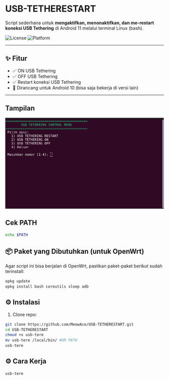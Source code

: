 # USB-TETHERESTART

Script sederhana untuk **mengaktifkan, menonaktifkan, dan me-restart koneksi USB Tethering** di Android 11 melalui terminal Linux (bash).

![License](https://img.shields.io/github/license/MeowAce/USB-TETHERESTART)
![Platform](https://img.shields.io/badge/platform-Linux-blue)

---

## ✨ Fitur
- ✅ ON USB Tethering
- ✅ OFF USB Tethering
- ✅ Restart koneksi USB Tethering
- 🧩 Dirancang untuk Android 10 (bisa saja bekerja di versi lain)

---

## Tampilan
![Tampilan](/img/image.png)


## Cek PATH
```bash
echo $PATH
```

## 📦 Paket yang Dibutuhkan (untuk OpenWrt)

Agar script ini bisa berjalan di OpenWrt, pastikan paket-paket berikut sudah terinstall:

```bash
opkg update
opkg install bash coreutils sleep adb
```

## ⚙️ Instalasi

1. Clone repo:
```bash
git clone https://github.com/MeowAce/USB-TETHERESTART.git
cd USB-TETHERESTART
chmod +x usb-tere
mv usb-tere /local/bin/ #OR PATH
usb-tere
```

## ⚙️ Cara Kerja
```bash
usb-tere
```
